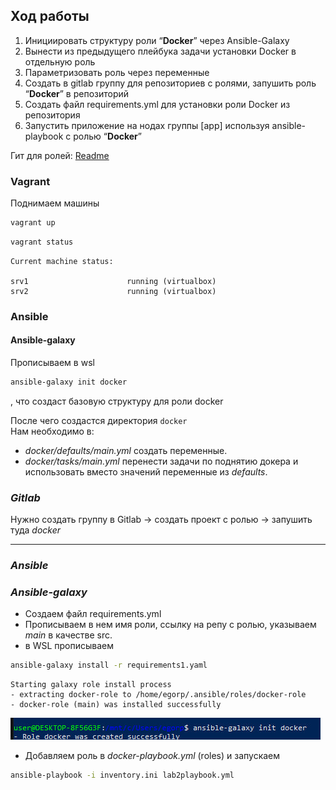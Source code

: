
## **Ход работы**

1. Инициировать структуру роли “**Docker**” через Ansible-Galaxy
2. Вынести из предыдущего плейбука задачи установки Docker в отдельную роль
3. Параметризовать роль через переменные
4. Создать в gitlab группу для репозиториев с ролями, запушить роль “**Docker**” в репозиторий
5. Создать файл requirements.yml для установки роли Docker из репозитория
6. Запустить приложение на нодах группы [app] используя ansible-playbook с ролью “**Docker**”


Гит для ролей: [Readme](https://gitlab.com/devops9824703/labs.git)

### **Vagrant**
Поднимаем машины

```bash
vagrant up
```

```bash
vagrant status
```
```
Current machine status:

srv1                      running (virtualbox)
srv2                      running (virtualbox)
```

### **Ansible**

#### **Ansible-galaxy**
Прописываем в wsl 
```bash
ansible-galaxy init docker
```
, что создаст базовую структуру для роли docker <br>

После чего создастся директория ```docker``` <br>
Нам необходимо в: 
- *docker/defaults/main.yml* создать переменные.
- *docker/tasks/main.yml* перенести задачи по поднятию докера и использовать вместо значений переменные из *defaults*.

### *Gitlab*

Нужно создать группу в Gitlab -> создать проект с ролью -> запушить туда *docker*

---
### *Ansible*

### *Ansible-galaxy*

- Создаем файл requirements.yml
- Прописываем в нем имя роли, ссылку на репу с ролью, указываем *main* в качестве src.
- в WSL прописываем 
```bash
ansible-galaxy install -r requirements1.yaml
```
```
Starting galaxy role install process
- extracting docker-role to /home/egorp/.ansible/roles/docker-role
- docker-role (main) was installed successfully
```
![alt text](image.png)

- Добавляем роль в *docker-playbook.yml* (roles) и запускаем
```bash
ansible-playbook -i inventory.ini lab2playbook.yml
```

